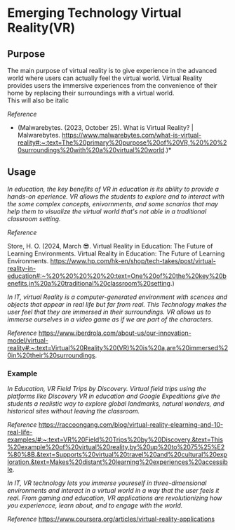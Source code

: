 # Emerging Technology Virtual Reality(VR)

## Purpose

The main purpose of virtual reality is to give experience in the advanced world where users can actually feel the virtual world. Virtual Reality provides users the immersive experiences from the convenience of their home by replacing their surroundings with a virtual world.  
This will also be italic
 
_Reference_

* (Malwarebytes. (2023, October 25). What is Virtual Reality? | Malwarebytes. https://www.malwarebytes.com/what-is-virtual-reality#:~:text=The%20primary%20purpose%20of%20VR,%20%20%20surroundings%20with%20a%20virtual%20world.)* 


## Usage
_*In education*, the key benefits of VR in education is its ability to provide a hands-on eperience. VR allows the students to explore and to interact with the some complex concepts, enivornments, and some scnarios that may help them to visualize the virtual world that's not able in a traditional classroom setting._

_Reference_

Store, H. O. (2024, March 😎. Virtual Reality in Education: The Future of Learning Environments. Virtual Reality in Education: The Future of Learning Environments. https://www.hp.com/hk-en/shop/tech-takes/post/virtual-reality-in-education#:~%20%20%20%20%20:text=One%20of%20the%20key%20benefits,in%20a%20traditional%20classroom%20setting.)

_*In IT*, virtual Reality is a computer-generated environment with scences and objects that appear in real life but far from real. This Technology makes the user feel that they are immersed in their surroundings. VR allows us to immerse ourselves in a video game as if we are part of the characters._

_Reference_
https://www.iberdrola.com/about-us/our-innovation-model/virtual-reality#:~:text=Virtual%20Reality%20(VR)%20is%20a,are%20immersed%20in%20their%20surroundings.
### Example
_*In Education*, VR Field Trips by Discovery. Virtual field trips using the platforms like Discovery VR in education and Google Expeditions give the students a realistic way to explore global landmarks, natural wonders, and historical sites without leaving the classroom._

_Reference_
https://raccoongang.com/blog/virtual-reality-elearning-and-10-real-life-examples/#:~:text=VR%20Field%20Trips%20by%20Discovery.&text=This%20example%20of%20virtual%20reality,by%20up%20to%2075%25%E2%80%8B.&text=Supports%20virtual%20travel%20and%20cultural%20exploration.&text=Makes%20distant%20learning%20experiences%20accessible.

_*In IT*, VR technology lets you immerse youreself in three-dimensional environments and interact in a virtual world in a way that the user feels it real. From gaming and education, VR applications are revolutionizing how you experiencce, learn about, and to engage with the world._

_Reference_
https://www.coursera.org/articles/virtual-reality-applications
